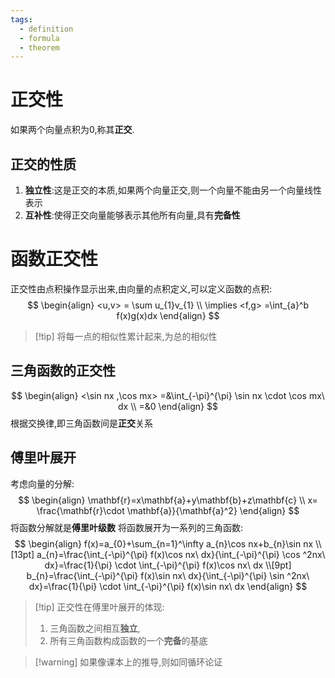 ```yaml
---
tags:
  - definition
  - formula
  - theorem
---
```

# 正交性
如果两个向量点积为0,称其**正交**.
## 正交的性质
1. **独立性**:这是正交的本质,如果两个向量正交,则一个向量不能由另一个向量线性表示
2. **互补性**:使得正交向量能够表示其他所有向量,具有**完备性**

# 函数正交性

正交性由点积操作显示出来,由向量的点积定义,可以定义函数的点积:
$$
\begin{align} 
<u,v> = \sum u_{1}v_{1} \\
\implies <f,g> =\int_{a}^b f(x)g(x)dx
\end{align}
$$
>[!tip] 将每一点的相似性累计起来,为总的相似性

## 三角函数的正交性
$$
\begin{align}
<\sin nx ,\cos mx> =&\int_{-\pi}^{\pi} \sin nx \cdot \cos mx\ dx \\
=&0
\end{align}
$$
根据交换律,即三角函数间是**正交**关系

## 傅里叶展开
考虑向量的分解:
$$
\begin{align}
\mathbf{r}=x\mathbf{a}+y\mathbf{b}+z\mathbf{c} \\
x= \frac{\mathbf{r}\cdot \mathbf{a}}{\mathbf{a}^2}
\end{align}
$$
将函数分解就是**傅里叶级数**
将函数展开为一系列的三角函数:
$$
\begin{align}
f(x)=a_{0}+\sum_{n=1}^\infty a_{n}\cos nx+b_{n}\sin nx \\[13pt]
a_{n}=\frac{\int_{-\pi}^{\pi} f(x)\cos nx\ dx}{\int_{-\pi}^{\pi} \cos ^2nx\ dx}=\frac{1}{\pi} \cdot \int_{-\pi}^{\pi} f(x)\cos nx\ dx \\[9pt]
b_{n}=\frac{\int_{-\pi}^{\pi} f(x)\sin nx\ dx}{\int_{-\pi}^{\pi} \sin ^2nx\ dx}=\frac{1}{\pi} \cdot \int_{-\pi}^{\pi} f(x)\sin nx\ dx 
\end{align}
$$

>[!tip] 正交性在傅里叶展开的体现:
>1. 三角函数之间相互**独立**,
>2. 所有三角函数构成函数的一个**完备**的基底

>[!warning] 如果像课本上的推导,则如同循环论证


